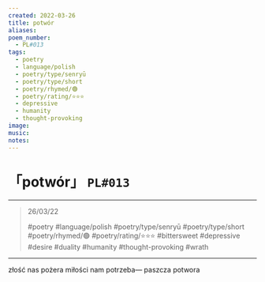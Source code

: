 ```yaml
---
created: 2022-03-26
title: potwór
aliases:
poem_number:
  - PL#013
tags:
  - poetry
  - language/polish
  - poetry/type/senryū
  - poetry/type/short
  - poetry/rhymed/🟢
  - poetry/rating/⭐⭐⭐
  - depressive
  - humanity
  - thought-provoking
image:
music:
notes:
---
```

# 「potwór」 `PL#013`

---

> 26/03/22
> 
> #poetry 
> #language/polish 
> #poetry/type/senryū #poetry/type/short 
> #poetry/rhymed/🟢 
> #poetry/rating/⭐⭐⭐ 
> #bittersweet #depressive #desire #duality #humanity #thought-provoking #wrath 

---

złość nas pożera
miłości nam potrzeba—
paszcza potwora